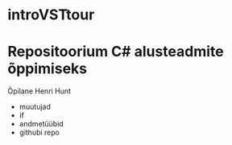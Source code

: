 # introVSTtour
Repositoorium C# alusteadmite õppimiseks
=========================================
 Õpilane Henri Hunt
- muutujad
- if
- andmetüübid
- githubi repo
